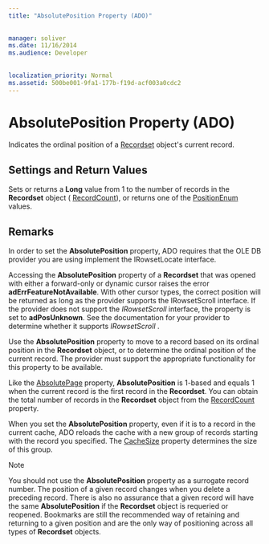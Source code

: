 ```yaml
---
title: "AbsolutePosition Property (ADO)"
  
  
manager: soliver
ms.date: 11/16/2014
ms.audience: Developer
 
  
localization_priority: Normal
ms.assetid: 500be001-9fa1-177b-f19d-acf003a0cdc2
---
```


# AbsolutePosition Property (ADO)

Indicates the ordinal position of a [Recordset](recordset-object-ado.md) object's current record. 
  
## Settings and Return Values

Sets or returns a **Long** value from 1 to the number of records in the **Recordset** object ( [RecordCount](recordcount-property-ado.md)), or returns one of the [PositionEnum](positionenum.md) values. 
  
## Remarks

In order to set the **AbsolutePosition** property, ADO requires that the OLE DB provider you are using implement the IRowsetLocate interface. 
  
Accessing the **AbsolutePosition** property of a **Recordset** that was opened with either a forward-only or dynamic cursor raises the error **adErrFeatureNotAvailable**. With other cursor types, the correct position will be returned as long as the provider supports the IRowsetScroll interface. If the provider does not support the  *IRowsetScroll*  interface, the property is set to **adPosUnknown**. See the documentation for your provider to determine whether it supports  *IRowsetScroll*  . 
  
Use the **AbsolutePosition** property to move to a record based on its ordinal position in the **Recordset** object, or to determine the ordinal position of the current record. The provider must support the appropriate functionality for this property to be available. 
  
Like the [AbsolutePage](absolutepage-property-ado.md) property, **AbsolutePosition** is 1-based and equals 1 when the current record is the first record in the **Recordset**. You can obtain the total number of records in the **Recordset** object from the [RecordCount](recordcount-property-ado.md) property. 
  
When you set the **AbsolutePosition** property, even if it is to a record in the current cache, ADO reloads the cache with a new group of records starting with the record you specified. The [CacheSize](cachesize-property-ado.md) property determines the size of this group. 
  
> [!NOTE]
> You should not use the **AbsolutePosition** property as a surrogate record number. The position of a given record changes when you delete a preceding record. There is also no assurance that a given record will have the same **AbsolutePosition** if the **Recordset** object is requeried or reopened. Bookmarks are still the recommended way of retaining and returning to a given position and are the only way of positioning across all types of **Recordset** objects. 
  

